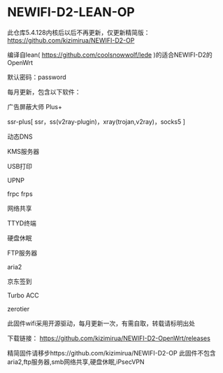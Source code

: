 # NEWIFI-D2-LEAN-OP

此仓库5.4.128内核后以后不再更新，仅更新精简版：https://github.com/kizimirua/NEWIFI-D2-OP

编译自lean( https://github.com/coolsnowwolf/lede )的适合NEWIFI-D2的OpenWrt

默认密码：password

每月更新，包含以下软件：

广告屏蔽大师 Plus+

ssr-plus[ ssr，ss(v2ray-plugin)，xray(trojan,v2ray)，socks5 ]

动态DNS

KMS服务器

USB打印

UPNP

frpc
frps

网络共享

TTYD终端

硬盘休眠

FTP服务器

aria2

京东签到

Turbo ACC

zerotier

此固件wifi采用开源驱动，每月更新一次，有需自取，转载请标明出处

下载链接： https://github.com/kizimirua/NEWIFI-D2-OpenWrt/releases

精简固件请移步https://github.com/kizimirua/NEWIFI-D2-OP 此固件不包含aria2,ftp服务器,smb网络共享,硬盘休眠,iPsecVPN
